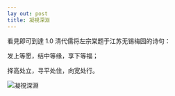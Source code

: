 ```yaml
---
lay out: post
title: 凝視深淵
---
```

看見即可到達
1.0
清代儒将左宗棠题于江苏无锡梅园的诗句：

发上等愿，结中等缘，享下等福；

择高处立，寻平处住，向宽处行。

![凝視深淵]( https://github.com/Mrquj/dieday.github.io/tree/master/pic/發上等願.jpg)
